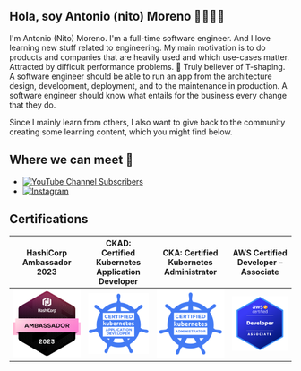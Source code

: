 ## Hola, soy Antonio (nito) Moreno 👋👨🏻‍💻

I'm Antonio (Nito) Moreno. I'm a full-time software engineer. And I love learning new stuff related to engineering. My main motivation is
to do products and companies that are heavily used and which use-cases matter. Attracted by
difficult performance problems. 💬 Truly believer of T-shaping. A software engineer should be able to run an app from the
architecture design, development, deployment, and to the maintenance in production. A software engineer should know what entails for the
business every change that they do.

Since I mainly learn from others, I also want to give back to the community creating some learning content, which you
might find below.

## Where we can meet 📣

- [![YouTube Channel Subscribers](https://img.shields.io/youtube/channel/subscribers/UChAWeKzmYmIDOOC5EMIH5CQ)](https://www.youtube.com/channel/UChAWeKzmYmIDOOC5EMIH5CQ)
- [![Instagram](https://img.shields.io/badge/Instagram-E4405F)](https://www.instagram.com/nito__moreno/)

## Certifications

<table>
<thead>
  <tr>
    <th> HashiCorp Ambassador 2023 </th>
    <th> CKAD: Certified Kubernetes Application Developer </th>
    <th> CKA: Certified Kubernetes Administrator </th>
    <th> AWS Certified Developer – Associate </th>
  </tr>
</thead>
<tbody>
  <tr>
    <td>
        <a href="https://www.credly.com/badges/b052d73e-ecd6-4cff-ac83-2a9e8dc5cbde"><img src="./assets/hashicorp-ambassador-2023.png"></a>
    </td>
    <td>
        <a href="https://www.credly.com/badges/c0ac1ee6-8ced-4952-b096-1343e6d362fe"><img src="./assets/ckad.png"></a> 
    </td>
    <td>
        <a href="https://www.credly.com/badges/235735f5-70ec-4417-90c0-ff0e624d76c4"><img src="./assets/cka.png"></a>
    </td>
    <td>
        <a href="https://www.credly.com/badges/c0727cc8-29c7-437a-9c2d-3fa974c57238"><img src="./assets/aws-cert-dev-ass.png"></a>
    </td>
  </tr>
</tbody>
</table>

